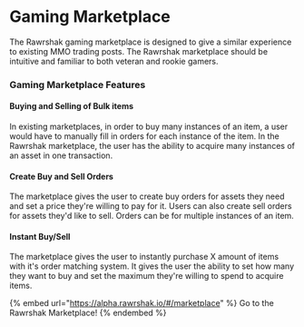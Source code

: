 # Gaming Marketplace

The Rawrshak gaming marketplace is designed to give a similar experience to existing MMO trading posts. The Rawrshak marketplace should be intuitive and familiar to both veteran and rookie gamers.

### Gaming Marketplace Features

#### Buying and Selling of Bulk items

In existing marketplaces, in order to buy many instances of an item, a user would have to manually fill in orders for each instance of the item. In the Rawrshak marketplace, the user has the ability to acquire many instances of an asset in one transaction.

#### Create Buy and Sell Orders

The marketplace gives the user to create buy orders for assets they need and set a price they're willing to pay for it. Users can also create sell orders for assets they'd like to sell. Orders can be for multiple instances of an item.

#### Instant Buy/Sell

The marketplace gives the user to instantly purchase X amount of items with it's order matching system. It gives the user the ability to set how many they want to buy and set the maximum they're willing to spend to acquire items.&#x20;

{% embed url="https://alpha.rawrshak.io/#/marketplace" %}
Go to the Rawrshak Marketplace!
{% endembed %}
